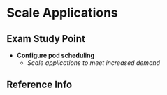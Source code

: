 # Scale Applications

## Exam Study Point

* **Configure pod scheduling**
    * _Scale applications to meet increased demand_

## Reference Info
